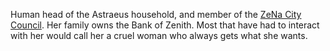 Human head of the Astraeus household, and member of the [ZeNa City Council](../../Organizations/ZeNa/ZeNa%20City%20Council.md). Her family owns the Bank of Zenith. Most that have had to interact with her would call her a cruel woman who always gets what she wants.